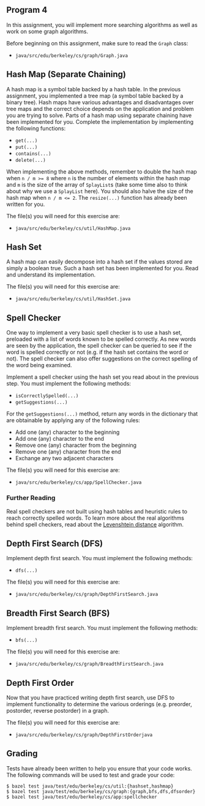 Program 4
---------
In this assignment, you will implement more searching algorithms as well as work on some graph
algorithms.

Before beginning on this assignment, make sure to read the `Graph` class:

- `java/src/edu/berkeley/cs/graph/Graph.java`

Hash Map (Separate Chaining)
----------------------------
A hash map is a symbol table backed by a hash table. In the previous assignment, you implemented a
tree map (a symbol table backed by a binary tree). Hash maps have various advantages and
disadvantages over tree maps and the correct choice depends on the application and problem you
are trying to solve. Parts of a hash map using separate chaining have been implemented for you.
Complete the implementation by implementing the following functions:

- `get(...)`
- `put(...)`
- `contains(...)`
- `delete(...)`

When implementing the above methods, remember to double the hash map when `n / m >= 8` where `n` is
the number of elements within the hash map and `m` is the size of the array of `SplayList`s (take
some time also to think about why we use a `SplayList` here). You should also halve the size of the
hash map when `n / m <= 2`. The `resize(...)` function has already been written for you.

The file(s) you will need for this exercise are:

- `java/src/edu/berkeley/cs/util/HashMap.java`

Hash Set
--------
A hash map can easily decompose into a hash set if the values stored are simply a boolean true. Such
a hash set has been implemented for you. Read and understand its implementation.

The file(s) you will need for this exercise are:

- `java/src/edu/berkeley/cs/util/HashSet.java`

Spell Checker
-------------
One way to implement a very basic spell checker is to use a hash set, preloaded with a list of words
known to be spelled correctly. As new words are seen by the application, the spell checker can be
queried to see if the word is spelled correctly or not (e.g. if the hash set contains the word or
not). The spell checker can also offer suggestions on the correct spelling of the word being
examined.

Implement a spell checker using the hash set you read about in the previous step. You must implement
the following methods:

- `isCorrectlySpelled(...)`
- `getSuggestions(...)`

For the `getSuggestions(...)` method, return any words in the dictionary that are obtainable by
applying any of the following rules:

- Add one (any) character to the beginning
- Add one (any) character to the end
- Remove one (any) character from the beginning
- Remove one (any) character from the end
- Exchange any two adjacent characters

The file(s) you will need for this exercise are:

- `java/src/edu/berkeley/cs/app/SpellChecker.java`

### Further Reading
Real spell checkers are not built using hash tables and heuristic rules to reach correctly spelled
words. To learn more about the real algorithms behind spell checkers, read about the [Levenshtein
distance](https://en.wikipedia.org/wiki/Levenshtein_distance) algorithm.

Depth First Search (DFS)
------------------------
Implement depth first search. You must implement the following methods:

- `dfs(...)`

The file(s) you will need for this exercise are:

- `java/src/edu/berkeley/cs/graph/DepthFirstSearch.java`

Breadth First Search (BFS)
--------------------------
Implement breadth first search. You must implement the following methods:

- `bfs(...)`

The file(s) you will need for this exercise are:

- `java/src/edu/berkeley/cs/graph/BreadthFirstSearch.java`

Depth First Order
-----------------
Now that you have practiced writing depth first search, use DFS to implement functionality to
determine the various orderings (e.g. preorder, postorder, reverse postorder) in a graph.

The file(s) you will need for this exercise are:

- `java/src/edu/berkeley/cs/graph/DepthFirstOrderjava`

Grading
-------
Tests have already been written to help you ensure that your code works. The following commands will
be used to test and grade your code:

    $ bazel test java/test/edu/berkeley/cs/util:{hashset,hashmap}
    $ bazel test java/test/edu/berkeley/cs/graph:{graph,bfs,dfs,dfsorder}
    $ bazel test java/test/edu/berkeley/cs/app:spellchecker
